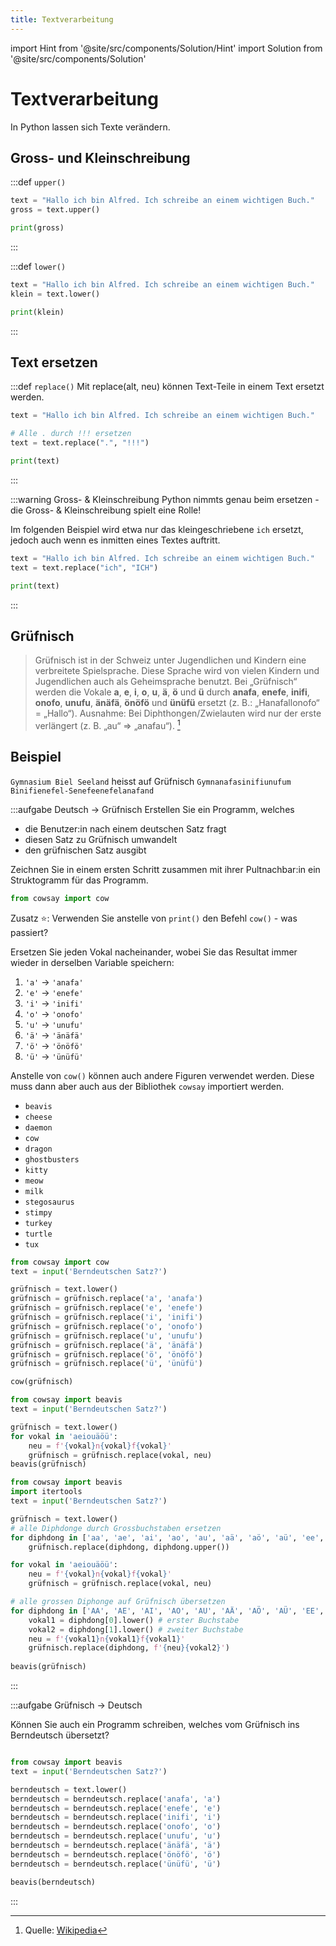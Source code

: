 ```yaml
---
title: Textverarbeitung
---
```


import Hint from '@site/src/components/Solution/Hint'
import Solution from '@site/src/components/Solution'

# Textverarbeitung

In Python lassen sich Texte verändern.

## Gross- und Kleinschreibung

:::def `upper()`

```py live_py slim
text = "Hallo ich bin Alfred. Ich schreibe an einem wichtigen Buch."
gross = text.upper()

print(gross)
```
:::


:::def `lower()`

```py live_py slim
text = "Hallo ich bin Alfred. Ich schreibe an einem wichtigen Buch."
klein = text.lower()

print(klein)
```
:::

## Text ersetzen

:::def `replace()`
Mit replace(alt, neu) können Text-Teile in einem Text ersetzt werden.

```py live_py slim
text = "Hallo ich bin Alfred. Ich schreibe an einem wichtigen Buch."

# Alle . durch !!! ersetzen
text = text.replace(".", "!!!")

print(text)
```

:::

:::warning Gross- & Kleinschreibung
Python nimmts genau beim ersetzen - die Gross- & Kleinschreibung spielt eine Rolle!

Im folgenden Beispiel wird etwa nur das kleingeschriebene `ich` ersetzt, jedoch auch wenn es inmitten eines Textes auftritt.

```py live_py slim
text = "Hallo ich bin Alfred. Ich schreibe an einem wichtigen Buch."
text = text.replace("ich", "ICH")

print(text)
```
:::

## Grüfnisch

> Grüfnisch ist in der Schweiz unter Jugendlichen und Kindern eine verbreitete Spielsprache. Diese Sprache wird von vielen Kindern und Jugendlichen auch als Geheimsprache benutzt. Bei „Grüfnisch“ werden die Vokale **a**, **e**, **i**, **o**, **u**, **ä**, **ö** und **ü** durch **anafa**, **enefe**, **inifi**, **onofo**, **unufu**, **änäfä**, **önöfö** und **ünüfü** ersetzt (z. B.: „Hanafallonofo“ = „Hallo“). Ausnahme: Bei Diphthongen/Zwielauten wird nur der erste verlängert (z. B. „au“ ⇒ „anafau“). [^1]


## Beispiel

`Gymnasium Biel Seeland` heisst auf Grüfnisch `Gymnanafasinifiunufum Binifienefel-Senefeenefelanafand`

:::aufgabe Deutsch → Grüfnisch
Erstellen Sie ein Programm, welches
- die Benutzer:in nach einem deutschen Satz fragt
- diesen Satz zu Grüfnisch umwandelt
- den grüfnischen Satz ausgibt

Zeichnen Sie in einem ersten Schritt zusammen mit ihrer Pultnachbar:in ein Struktogramm für das Programm.

```py live_py title=zu__grüfnisch.py id=3b676c25-0261-4b06-9a4c-93c6acf7fe97
from cowsay import cow

```

Zusatz ⭐️: Verwenden Sie anstelle von `print()` den Befehl `cow()` - was passiert? 

<Hint>

Ersetzen Sie jeden Vokal nacheinander, wobei Sie das Resultat immer wieder in derselben Variable speichern:
1. `'a'` → `'anafa'`
2. `'e'` → `'enefe'`
3. `'i'` → `'inifi'`
4. `'o'` → `'onofo'`
5. `'u'` → `'unufu'`
6. `'ä'` → `'änäfä'`
7. `'ö'` → `'önöfö'`
8. `'ü'` → `'ünüfü'`

</Hint>

<Hint title="Weitere Figuren">

Anstelle von `cow()` können auch andere Figuren verwendet werden. Diese muss dann aber auch aus der Bibliothek `cowsay` importiert werden.

- `beavis`
- `cheese`
- `daemon`
- `cow`
- `dragon`
- `ghostbusters`
- `kitty`
- `meow`
- `milk`
- `stegosaurus`
- `stimpy`
- `turkey`
- `turtle`
- `tux`

</Hint>
<Solution webKey="e2368d96-664c-4c52-86aa-496a5e936cdd">

```py live_py slim
from cowsay import cow
text = input('Berndeutschen Satz?')

grüfnisch = text.lower()
grüfnisch = grüfnisch.replace('a', 'anafa')
grüfnisch = grüfnisch.replace('e', 'enefe')
grüfnisch = grüfnisch.replace('i', 'inifi')
grüfnisch = grüfnisch.replace('o', 'onofo')
grüfnisch = grüfnisch.replace('u', 'unufu')
grüfnisch = grüfnisch.replace('ä', 'änäfä')
grüfnisch = grüfnisch.replace('ö', 'önöfö')
grüfnisch = grüfnisch.replace('ü', 'ünüfü')

cow(grüfnisch)
```
</Solution>

<Solution title="⭐️ Kurzschreibweise" webKey="e2368d96-664c-4c52-86aa-496a5e936cdd">

```py live_py slim
from cowsay import beavis
text = input('Berndeutschen Satz?')

grüfnisch = text.lower()
for vokal in 'aeiouäöü':
    neu = f'{vokal}n{vokal}f{vokal}'
    grüfnisch = grüfnisch.replace(vokal, neu)
beavis(grüfnisch)
```
</Solution>

<Solution title="⭐️ Zusatz: Diphthonge" webKey="e2368d96-664c-4c52-86aa-496a5e936cdd">

```py live_py slim
from cowsay import beavis
import itertools
text = input('Berndeutschen Satz?')

grüfnisch = text.lower()
# alle Diphdonge durch Grossbuchstaben ersetzen
for diphdong in ['aa', 'ae', 'ai', 'ao', 'au', 'aä', 'aö', 'aü', 'ee', 'ea', 'ei', 'eo', 'eu', 'eä', 'eö', 'eü', 'ii', 'ia', 'ie', 'io', 'iu', 'iä', 'iö', 'iü', 'oo', 'oa', 'oe', 'oi', 'ou', 'oä', 'oö', 'oü', 'uu', 'ua', 'ue', 'ui', 'uo', 'uä', 'uö', 'uü', 'ää', 'äa', 'äe', 'äi', 'äo', 'äu', 'äö', 'äü', 'öö', 'öa', 'öe', 'öi', 'öo', 'öu', 'öä', 'öü', 'üü', 'üa', 'üe', 'üi', 'üo', 'üu', 'üä', 'üö']:
    grüfnisch.replace(diphdong, diphdong.upper())

for vokal in 'aeiouäöü':
    neu = f'{vokal}n{vokal}f{vokal}'
    grüfnisch = grüfnisch.replace(vokal, neu)

# alle grossen Diphonge auf Grüfnisch übersetzen
for diphdong in ['AA', 'AE', 'AI', 'AO', 'AU', 'AÄ', 'AÖ', 'AÜ', 'EE', 'EA', 'EI', 'EO', 'EU', 'EÄ', 'EÖ', 'EÜ', 'II', 'IA', 'IE', 'IO', 'IU', 'IÄ', 'IÖ', 'IÜ', 'OO', 'OA', 'OE', 'OI', 'OU', 'OÄ', 'OÖ', 'OÜ', 'UU', 'UA', 'UE', 'UI', 'UO', 'UÄ', 'UÖ', 'UÜ', 'ÄÄ', 'ÄA', 'ÄE', 'ÄI', 'ÄO', 'ÄU', 'ÄÖ', 'ÄÜ', 'ÖÖ', 'ÖA', 'ÖE', 'ÖI', 'ÖO', 'ÖU', 'ÖÄ', 'ÖÜ', 'ÜÜ', 'ÜA', 'ÜE', 'ÜI', 'ÜO', 'ÜU', 'ÜÄ', 'ÜÖ']:
    vokal1 = diphdong[0].lower() # erster Buchstabe
    vokal2 = diphdong[1].lower() # zweiter Buchstabe
    neu = f'{vokal1}n{vokal1}f{vokal1}'
    grüfnisch.replace(diphdong, f'{neu}{vokal2}')
    
beavis(grüfnisch)
```
</Solution>
:::


:::aufgabe Grüfnisch → Deutsch

Können Sie auch ein Programm schreiben, welches vom Grüfnisch ins Berndeutsch übersetzt?

```py live_py title=von_grüfnisch.py id=c3fd9f11-7cae-40b7-8c5a-78568036676e

```

<Solution webKey="e2368d96-664c-4c52-86aa-496a5e936cdd">

```py live_py slim 
from cowsay import beavis
text = input('Berndeutschen Satz?')

berndeutsch = text.lower()
berndeutsch = berndeutsch.replace('anafa', 'a')
berndeutsch = berndeutsch.replace('enefe', 'e')
berndeutsch = berndeutsch.replace('inifi', 'i')
berndeutsch = berndeutsch.replace('onofo', 'o')
berndeutsch = berndeutsch.replace('unufu', 'u')
berndeutsch = berndeutsch.replace('änäfä', 'ä')
berndeutsch = berndeutsch.replace('önöfö', 'ö')
berndeutsch = berndeutsch.replace('ünüfü', 'ü')

beavis(berndeutsch)
```
</Solution>

:::

[^1]: Quelle: [Wikipedia](https://de.wikipedia.org/wiki/Spielsprache#Gr%C3%BCfnisch)
